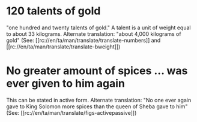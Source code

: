 # 120 talents of gold

"one hundred and twenty talents of gold." A talent is a unit of weight equal to about 33 kilograms. Alternate translation: "about 4,000 kilograms of gold" (See: [[rc://en/ta/man/translate/translate-numbers]] and [[rc://en/ta/man/translate/translate-bweight]])

# No greater amount of spices ... was ever given to him again

This can be stated in active form. Alternate translation: "No one ever again gave to King Solomon more spices than the queen of Sheba gave to him" (See: [[rc://en/ta/man/translate/figs-activepassive]])

